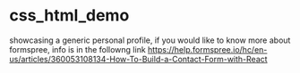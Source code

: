 # css_html_demo
showcasing a generic personal profile, 
if you would like to know more about formspree, info is in the followng link 
https://help.formspree.io/hc/en-us/articles/360053108134-How-To-Build-a-Contact-Form-with-React
